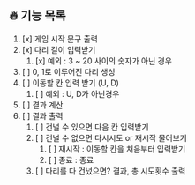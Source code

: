 ## 🔥 기능 목록 
1. [x] 게임 시작 문구 출력
2. [x] 다리 길이 입력받기
   1. [x] 예외 : 3 ~ 20 사이의 숫자가 아닌 경우
3. [ ] 0, 1로 이루어진 다리 생성
4. [ ] 이동할 칸 입력 받기 (U, D)
   1. [ ] 예외 : U, D가 아닌경우
5. [ ] 결과 계산
6. [ ] 결과 출력
   1. [ ] 건널 수 있으면 다음 칸 입력받기
   2. [ ] 건널 수 없으면 다시시도 or 재시작 물어보기
      1. [ ] 재시작 : 이동할 칸을 처음부터 입력받기
      2. [ ] 종료 : 종료
   3. [ ] 다리를 다 건넜으면? 결과, 총 시도횟수 출력